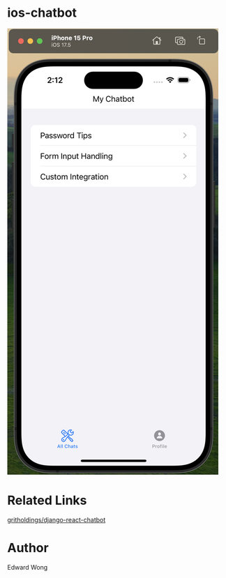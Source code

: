 # ios-chatbot
![Preview](./ios-chatbot/ios-chatbot-preview.png)

# Related Links
[gritholdings/django-react-chatbot](https://github.com/gritholdings/django-react-chatbot)

# Author
Edward Wong

